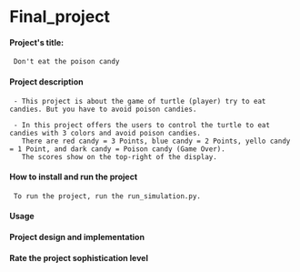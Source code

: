 # Final_project

#### Project's title: 
     Don't eat the poison candy

#### Project description
     - This project is about the game of turtle (player) try to eat candies. But you have to avoid poison candies.

     - In this project offers the users to control the turtle to eat candies with 3 colors and avoid poison candies.
       There are red candy = 3 Points, blue candy = 2 Points, yello candy = 1 Point, and dark candy = Poison candy (Game Over).
       The scores show on the top-right of the display.

#### How to install and run the project
     To run the project, run the run_simulation.py.

#### Usage


#### Project design and implementation


#### Rate the project sophistication level
